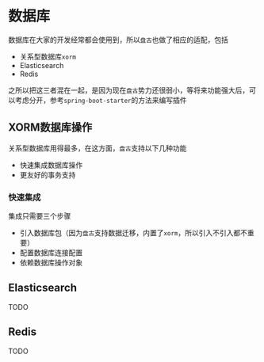 # 数据库

数据库在大家的开发经常都会使用到，所以`盘古`也做了相应的适配，包括

- 关系型数据库`xorm`
- Elasticsearch
- Redis

之所以把这三者混在一起，是因为现在`盘古`势力还很弱小，等将来功能强大后，可以考虑分开，参考`spring-boot-starter`的方法来编写插件

## XORM数据库操作

关系型数据库用得最多，在这方面，`盘古`支持以下几种功能

- 快速集成数据库操作
- 更友好的事务支持

### 快速集成

集成只需要三个步骤

- 引入数据库包（因为`盘古`支持数据迁移，内置了`xorm`，所以引入不引入都不重要）
- 配置数据库连接配置
- 依赖数据库操作对象

## Elasticsearch

TODO

## Redis

TODO
